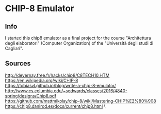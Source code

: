 # CHIP-8 Emulator

## Info

I started this chip8 emulator as a final project for the course "Architettura degli elaboratori" (Computer Organization) of the "Università degli studi di Cagliari".

## Sources

http://devernay.free.fr/hacks/chip8/C8TECH10.HTM \
https://en.wikipedia.org/wiki/CHIP-8 \
https://tobiasvl.github.io/blog/write-a-chip-8-emulator/ \
http://www.cs.columbia.edu/~sedwards/classes/2016/4840-spring/designs/Chip8.pdf \
https://github.com/mattmikolay/chip-8/wiki/Mastering-CHIP%E2%80%908 \
https://chip8.danirod.es/docs/current/chip8.html \
